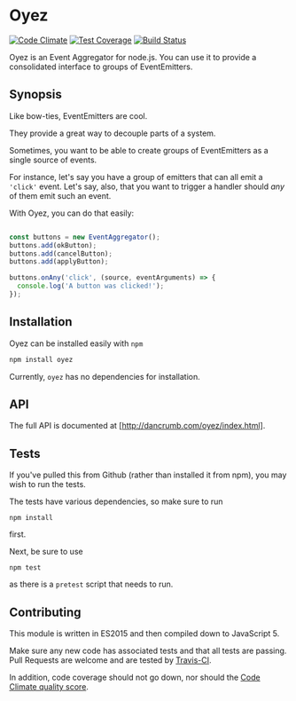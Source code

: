 Oyez
====
[![Code Climate](https://codeclimate.com/github/dancrumb/oyez/badges/gpa.svg)](https://codeclimate.com/github/dancrumb/oyez)
[![Test Coverage](https://codeclimate.com/github/dancrumb/oyez/badges/coverage.svg)](https://codeclimate.com/github/dancrumb/oyez/coverage)
[![Build Status](https://travis-ci.org/dancrumb/oyez.svg?branch=master)](https://travis-ci.org/dancrumb/oyez)

Oyez is an Event Aggregator for node.js. You can use it to provide a consolidated interface to groups
of EventEmitters.

## Synopsis
Like bow-ties, EventEmitters are cool.

They provide a great way to decouple parts of a system.

Sometimes, you want to be able to create groups of EventEmitters as a single source
of events.

For instance, let's say you have a group of emitters that can all emit a `'click'` event.
Let's say, also, that you want to trigger a handler should _any_ of them emit such an event.

With Oyez, you can do that easily:

```javascript

const buttons = new EventAggregator();
buttons.add(okButton);
buttons.add(cancelButton);
buttons.add(applyButton);

buttons.onAny('click', (source, eventArguments) => {
  console.log('A button was clicked!');
});
```

## Installation
Oyez can be installed easily with `npm`

```bash
npm install oyez
```

Currently, `oyez` has no dependencies for installation.

## API
The full API is documented at [http://dancrumb.com/oyez/index.html].

## Tests
If you've pulled this from Github (rather than installed it from npm), you may wish to 
run the tests.

The tests have various dependencies, so make sure to run

``` 
npm install
```

first.

Next, be sure to use

```
npm test
```

as there is a `pretest` script that needs to run.

## Contributing
This module is written in ES2015 and then compiled down to JavaScript 5.

Make sure any new code has associated tests and that all tests are passing. Pull Requests
are welcome and are tested by [Travis-CI](https://travis-ci.org/dancrumb/oyez).

In addition, code coverage should not go down, nor should the [Code Climate quality score](https://codeclimate.com/github/dancrumb/oyez).
